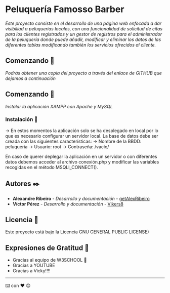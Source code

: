 # Peluquería Famosso Barber

_Este proyecto consiste en el desarrollo de una página web enfocada a dar visibiliad a peluquerias locales, con una funcionalidad de solicitud de citas para los clientes registrados y un gestor de registros para el administrador de la peluquería donde puede añadir, modificar y eliminar los datos de las diferentes tablas modificando también los servicios ofrecidos al cliente._


## Comenzando 🚀

_Podrás obtener una copia del proyecto a través del enlace de GITHUB que dejamos a continuación_


## Comenzando 🚀

_Instalar la aplicación XAMPP con Apache y MySQL_


### Instalación 🔧

-> En estos momentos la aplicación solo se ha desplegado en local por lo que es necesario configurar un servidor 
   local. La base de datos debe ser creada con las siguientes características:
       -> Nombre de la BBDD: peluqueria
       -> Usuario: root
       -> Contraseña: /vacío/

   En caso de querer deplegar la aplicación en un servidor o con diferentes datos debemos acceder al archivo conexión.php
   y modificar las variables recogidas en el método MSQLI_CONNECT().


## Autores ✒️

* **Alexandre Ribeiro** - *Desarrollo y documentación* - [getAlexRibeiro](https://github.com/getAlexRibeiro)
* **Víctor Pérez** - *Desarrollo y documentación* - [Vikers8](https://github.com/Vikers8)

## Licencia 📄

Este proyecto está bajo la Licencia GNU GENERAL PUBLIC LICENSE)


## Expresiones de Gratitud 🎁

* Gracias al equipo de W3SCHOOL 📢
* Gracias a YOUTUBE 
* Gracias a Vicky!!!!

---
⌨️ con ❤️ 😊